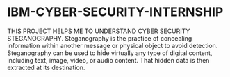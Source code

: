 # IBM-CYBER-SECURITY-INTERNSHIP
THIS PROJECT HELPS ME TO UNDERSTAND CYBER SECURITY STEGANOGRAPHY. 
Steganography is the practice of concealing information within another message or physical object to avoid detection. Steganography can be used to hide virtually any type of digital content, including text, image, video, or audio content. That hidden data is then extracted at its destination.
